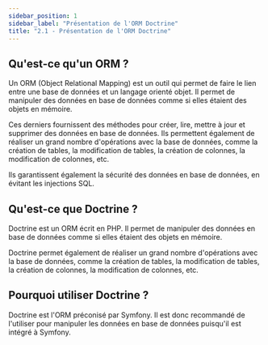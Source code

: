 ```yaml
---
sidebar_position: 1
sidebar_label: "Présentation de l'ORM Doctrine"
title: "2.1 - Présentation de l'ORM Doctrine"
---
```


## Qu'est-ce qu'un ORM ?

Un ORM (Object Relational Mapping) est un outil qui permet de faire le lien entre une base de données et un langage orienté objet. Il permet de manipuler des données en base de données comme si elles étaient des objets en mémoire.

Ces derniers fournissent des méthodes pour créer, lire, mettre à jour et supprimer des données en base de données. Ils permettent également de réaliser un grand nombre d'opérations avec la base de données, comme la création de tables, la modification de tables, la création de colonnes, la modification de colonnes, etc.

Ils garantissent également la sécurité des données en base de données, en évitant les injections SQL.

## Qu'est-ce que Doctrine ?

Doctrine est un ORM écrit en PHP. Il permet de manipuler des données en base de données comme si elles étaient des objets en mémoire.

Doctrine permet également de réaliser un grand nombre d'opérations avec la base de données, comme la création de tables, la modification de tables, la création de colonnes, la modification de colonnes, etc.

## Pourquoi utiliser Doctrine ?

Doctrine est l'ORM préconisé par Symfony. Il est donc recommandé de l'utiliser pour manipuler les données en base de données puisqu'il est intégré à Symfony.
